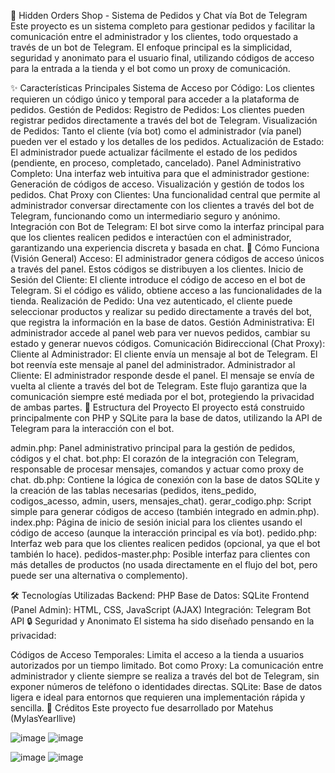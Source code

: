 🌿 Hidden Orders Shop - Sistema de Pedidos y Chat vía Bot de Telegram
Este proyecto es un sistema completo para gestionar pedidos y facilitar la comunicación entre el administrador y los clientes, todo orquestado a través de un bot de Telegram. El enfoque principal es la simplicidad, seguridad y anonimato para el usuario final, utilizando códigos de acceso para la entrada a la tienda y el bot como un proxy de comunicación.

✨ Características Principales
Sistema de Acceso por Código: Los clientes requieren un código único y temporal para acceder a la plataforma de pedidos.
Gestión de Pedidos:
Registro de Pedidos: Los clientes pueden registrar pedidos directamente a través del bot de Telegram.
Visualización de Pedidos: Tanto el cliente (vía bot) como el administrador (vía panel) pueden ver el estado y los detalles de los pedidos.
Actualización de Estado: El administrador puede actualizar fácilmente el estado de los pedidos (pendiente, en proceso, completado, cancelado).
Panel Administrativo Completo: Una interfaz web intuitiva para que el administrador gestione:
Generación de códigos de acceso.
Visualización y gestión de todos los pedidos.
Chat Proxy con Clientes: Una funcionalidad central que permite al administrador conversar directamente con los clientes a través del bot de Telegram, funcionando como un intermediario seguro y anónimo.
Integración con Bot de Telegram: El bot sirve como la interfaz principal para que los clientes realicen pedidos e interactúen con el administrador, garantizando una experiencia discreta y basada en chat.
🚀 Cómo Funciona (Visión General)
Acceso: El administrador genera códigos de acceso únicos a través del panel. Estos códigos se distribuyen a los clientes.
Inicio de Sesión del Cliente: El cliente introduce el código de acceso en el bot de Telegram. Si el código es válido, obtiene acceso a las funcionalidades de la tienda.
Realización de Pedido: Una vez autenticado, el cliente puede seleccionar productos y realizar su pedido directamente a través del bot, que registra la información en la base de datos.
Gestión Administrativa: El administrador accede al panel web para ver nuevos pedidos, cambiar su estado y generar nuevos códigos.
Comunicación Bidireccional (Chat Proxy):
Cliente al Administrador: El cliente envía un mensaje al bot de Telegram. El bot reenvía este mensaje al panel del administrador.
Administrador al Cliente: El administrador responde desde el panel. El mensaje se envía de vuelta al cliente a través del bot de Telegram.
Este flujo garantiza que la comunicación siempre esté mediada por el bot, protegiendo la privacidad de ambas partes.
📁 Estructura del Proyecto
El proyecto está construido principalmente con PHP y SQLite para la base de datos, utilizando la API de Telegram para la interacción con el bot.

admin.php: Panel administrativo principal para la gestión de pedidos, códigos y el chat.
bot.php: El corazón de la integración con Telegram, responsable de procesar mensajes, comandos y actuar como proxy de chat.
db.php: Contiene la lógica de conexión con la base de datos SQLite y la creación de las tablas necesarias (pedidos, itens_pedido, codigos_acesso, admin, users, mensajes_chat).
gerar_codigo.php: Script simple para generar códigos de acceso (también integrado en admin.php).
index.php: Página de inicio de sesión inicial para los clientes usando el código de acceso (aunque la interacción principal es vía bot).
pedido.php: Interfaz web para que los clientes realicen pedidos (opcional, ya que el bot también lo hace).
pedidos-master.php: Posible interfaz para clientes con más detalles de productos (no usada directamente en el flujo del bot, pero puede ser una alternativa o complemento).

🛠️ Tecnologías Utilizadas
Backend: PHP
Base de Datos: SQLite
Frontend (Panel Admin): HTML, CSS, JavaScript (AJAX)
Integración: Telegram Bot API
🔒 Seguridad y Anonimato
El sistema ha sido diseñado pensando en la privacidad:

Códigos de Acceso Temporales: Limita el acceso a la tienda a usuarios autorizados por un tiempo limitado.
Bot como Proxy: La comunicación entre administrador y cliente siempre se realiza a través del bot de Telegram, sin exponer números de teléfono o identidades directas.
SQLite: Base de datos ligera e ideal para entornos que requieren una implementación rápida y sencilla.
🌟 Créditos
Este proyecto fue desarrollado por Matehus (MylasYearIlive)


![image](https://github.com/user-attachments/assets/87860395-7bee-4dad-b537-72495948a972) ![image](https://github.com/user-attachments/assets/b322f976-44cc-47fe-b6f1-8e9c39f351bb)

![image](https://github.com/user-attachments/assets/d2bfe374-834f-4561-b45e-89bc177e8324) ![image](https://github.com/user-attachments/assets/dc487d01-5f89-41dc-8472-9bd281d0c508)



